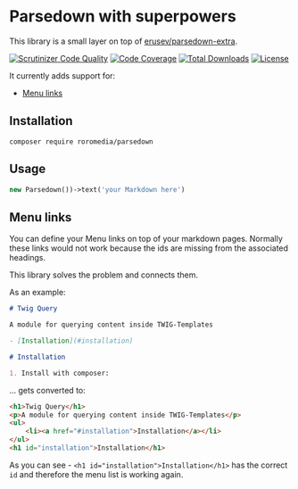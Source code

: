 # Parsedown with superpowers

This library is a small layer on top of [erusev/parsedown-extra](https://github.com/erusev/parsedown-extra).

[![Scrutinizer Code Quality](https://scrutinizer-ci.com/g/Roromedia-GmbH/parsedown/badges/quality-score.png?b=main)](https://scrutinizer-ci.com/g/Roromedia-GmbH/parsedown/?branch=main)
[![Code Coverage](https://scrutinizer-ci.com/g/Roromedia-GmbH/parsedown/badges/coverage.png?b=main)](https://scrutinizer-ci.com/g/Roromedia-GmbH/parsedown/?branch=main)
[![Total Downloads](http://poser.pugx.org/roromedia/parsedown/downloads)](https://packagist.org/packages/roromedia/parsedown)
[![License](http://poser.pugx.org/roromedia/parsedown/license)](https://packagist.org/packages/roromedia/parsedown)

It currently adds support for:

- [Menu links](#menu-links)

## Installation

`composer require roromedia/parsedown`

## Usage

```php
new Parsedown())->text('your Markdown here')
```

## Menu links

You can define your Menu links on top of your markdown pages. Normally these links would not work because the ids are
missing from the associated headings.

This library solves the problem and connects them.

As an example:

```markdown
# Twig Query

A module for querying content inside TWIG-Templates

- [Installation](#installation)

# Installation

1. Install with composer:

```

... gets converted to:

```html
<h1>Twig Query</h1>
<p>A module for querying content inside TWIG-Templates</p>
<ul>
    <li><a href="#installation">Installation</a></li>
</ul>
<h1 id="installation">Installation</h1>
```

As you can see - `<h1 id="installation">Installation</h1>` has the correct `id` and therefore the menu list is working
again.

